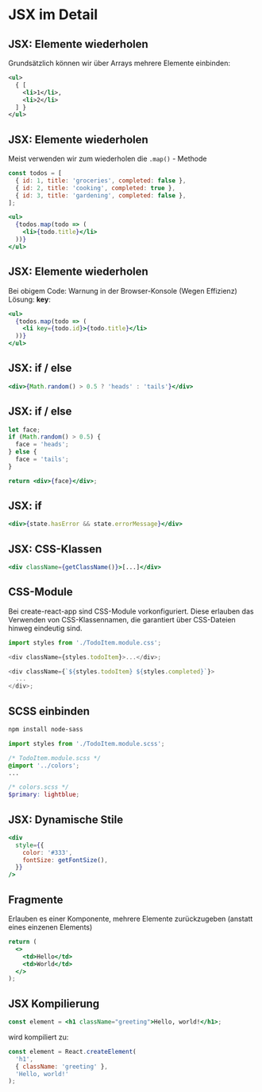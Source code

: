 # JSX im Detail

## JSX: Elemente wiederholen

Grundsätzlich können wir über Arrays mehrere Elemente einbinden:

```xml
<ul>
  { [
    <li>1</li>,
    <li>2</li>
  ] }
</ul>
```

## JSX: Elemente wiederholen

Meist verwenden wir zum wiederholen die `.map()` - Methode

<!-- prettier-ignore -->
```jsx
const todos = [
  { id: 1, title: 'groceries', completed: false },
  { id: 2, title: 'cooking', completed: true },
  { id: 3, title: 'gardening', completed: false },
];

<ul>
  {todos.map(todo => (
    <li>{todo.title}</li>
  ))}
</ul>
```

## JSX: Elemente wiederholen

Bei obigem Code: Warnung in der Browser-Konsole (Wegen Effizienz)  
Lösung: **key**:

```jsx
<ul>
  {todos.map(todo => (
    <li key={todo.id}>{todo.title}</li>
  ))}
</ul>
```

## JSX: if / else

```jsx
<div>{Math.random() > 0.5 ? 'heads' : 'tails'}</div>
```

## JSX: if / else

```jsx
let face;
if (Math.random() > 0.5) {
  face = 'heads';
} else {
  face = 'tails';
}

return <div>{face}</div>;
```

## JSX: if

```jsx
<div>{state.hasError && state.errorMessage}</div>
```

## JSX: CSS-Klassen

```jsx
<div className={getClassName()}>[...]</div>
```

## CSS-Module

Bei create-react-app sind CSS-Module vorkonfiguriert. Diese erlauben das Verwenden von CSS-Klassennamen, die garantiert über CSS-Dateien hinweg eindeutig sind.

```js
import styles from './TodoItem.module.css';

<div className={styles.todoItem}>...</div>;

<div className={`${styles.todoItem} ${styles.completed}`}>
  ...
</div>;
```

## SCSS einbinden

```bash
npm install node-sass
```

```js
import styles from './TodoItem.module.scss';
```

```scss
/* TodoItem.module.scss */
@import '../colors';
...
```

```scss
/* colors.scss */
$primary: lightblue;
```

## JSX: Dynamische Stile

```jsx
<div
  style={{
    color: '#333',
    fontSize: getFontSize(),
  }}
/>
```

## Fragmente

Erlauben es einer Komponente, mehrere Elemente zurückzugeben (anstatt eines einzenen Elements)

```jsx
return (
  <>
    <td>Hello</td>
    <td>World</td>
  </>
);
```

## JSX Kompilierung

```jsx
const element = <h1 className="greeting">Hello, world!</h1>;
```

wird kompiliert zu:

```js
const element = React.createElement(
  'h1',
  { className: 'greeting' },
  'Hello, world!'
);
```
